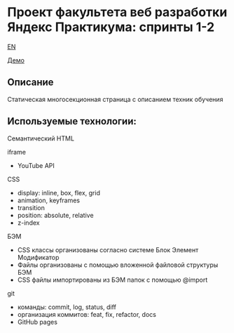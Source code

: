 # Проект факультета веб разработки Яндекс Практикума: спринты 1-2
[EN](./README.md)

[Демо](https://418code.github.io/how-to-learn/)


## Описание

Статическая многосекционная страница с описанием техник обучения

## Используемые технологии:

Семантический HTML

iframe
- YouTube API

CSS
- display: inline, box, flex, grid
- animation, keyframes
- transition
- position: absolute, relative
- z-index

БЭМ
- CSS классы организованы согласно системе Блок Элемент Модификатор
- Файлы организованы с помощью вложенной файловой структуры БЭМ
- CSS файлы импортированы из БЭМ папок с помощью @import

git
- команды: commit, log, status, diff
- организация коммитов: feat, fix, refactor, docs
- GitHub pages
